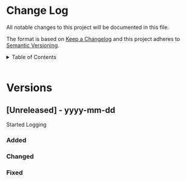 <!-- markdownlint-disable MD033 -->
<!-- markdownlint-disable MD041 -->

# Change Log

All notable changes to this project will be documented in this file.

The format is based on [Keep a Changelog](http://keepachangelog.com/)
and this project adheres to [Semantic Versioning](http://semver.org/).

<details>
<summary>Table of Contents</summary>

- [Change Log](#change-log)
- [Versions](#versions)
  - [[Unreleased] - yyyy-mm-dd](#unreleased---yyyy-mm-dd)

</details>
<br>

# Versions

## [Unreleased] - yyyy-mm-dd

Started Logging

### Added

### Changed

### Fixed
